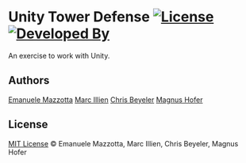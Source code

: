 # Unity Tower Defense [![License](http://img.shields.io/:license-mit-blue.svg)](http://doge.mit-license.org)[![Developed By](https://img.shields.io/badge/developed%20with%20♥%20by-Siroopies-red.svg)](https://siroop.ch/)

An exercise to work with Unity.

## Authors

[Emanuele Mazzotta](mailto:hello@mazzotta.me)
[Marc Illien](mailto:marc.illien@siroop.ch)
[Chris Beyeler](mailto:chris.beyeler@siroop.ch)
[Magnus Hofer](mailto:magnus.hofer@siroop.ch)

## License

[MIT License](LICENSE.md) © Emanuele Mazzotta, Marc Illien, Chris Beyeler, Magnus Hofer 
